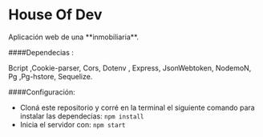 # House Of Dev

<p>Aplicación web de una **inmobiliaria**.</p>

####Dependecias :
<p>Bcript ,Cookie-parser, Cors, Dotenv , Express, JsonWebtoken, NodemoN, Pg ,Pg-hstore, Sequelize.</p>

####Configuración:
- Cloná este repositorio y corré en la terminal el siguiente comando para instalar las dependecias:
```npm install```
- Inicia el servidor con:
```npm start```
